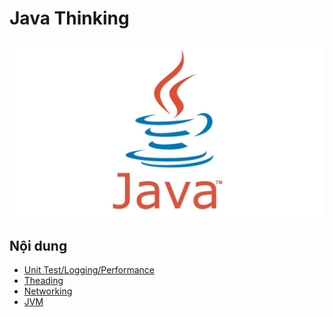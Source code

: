 # Java Thinking

<div align="center">
    <img src="/media/Java.png" alt="java-thinking">
</div>

## Nội dung

- [Unit Test/Logging/Performance](unittest-logging-performance.md)
- [Theading](threading.md)
- [Networking](networking.md)
- [JVM](jvm.md)
